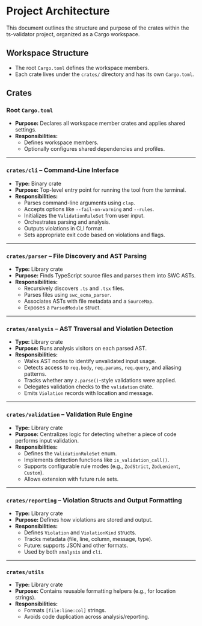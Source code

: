 # Project Architecture

This document outlines the structure and purpose of the crates within the ts-validator project, organized as a Cargo workspace.

## Workspace Structure

- The root `Cargo.toml` defines the workspace members.
- Each crate lives under the `crates/` directory and has its own `Cargo.toml`.

## Crates

### Root `Cargo.toml`
- **Purpose:** Declares all workspace member crates and applies shared settings.
- **Responsibilities:**
    - Defines workspace members.
    - Optionally configures shared dependencies and profiles.

---

### `crates/cli` – **Command-Line Interface**
- **Type:** Binary crate
- **Purpose:** Top-level entry point for running the tool from the terminal.
- **Responsibilities:**
    - Parses command-line arguments using `clap`.
    - Accepts options like `--fail-on-warning` and `--rules`.
    - Initializes the `ValidationRuleSet` from user input.
    - Orchestrates parsing and analysis.
    - Outputs violations in CLI format.
    - Sets appropriate exit code based on violations and flags.

---

### `crates/parser` – **File Discovery and AST Parsing**
- **Type:** Library crate
- **Purpose:** Finds TypeScript source files and parses them into SWC ASTs.
- **Responsibilities:**
    - Recursively discovers `.ts` and `.tsx` files.
    - Parses files using `swc_ecma_parser`.
    - Associates ASTs with file metadata and a `SourceMap`.
    - Exposes a `ParsedModule` struct.

---

### `crates/analysis` – **AST Traversal and Violation Detection**
- **Type:** Library crate
- **Purpose:** Runs analysis visitors on each parsed AST.
- **Responsibilities:**
    - Walks AST nodes to identify unvalidated input usage.
    - Detects access to `req.body`, `req.params`, `req.query`, and aliasing patterns.
    - Tracks whether any `z.parse()`-style validations were applied.
    - Delegates validation checks to the `validation` crate.
    - Emits `Violation` records with location and message.

---

### `crates/validation` – **Validation Rule Engine**
- **Type:** Library crate
- **Purpose:** Centralizes logic for detecting whether a piece of code performs input validation.
- **Responsibilities:**
    - Defines the `ValidationRuleSet` enum.
    - Implements detection functions like `is_validation_call()`.
    - Supports configurable rule modes (e.g., `ZodStrict`, `ZodLenient`, `Custom`).
    - Allows extension with future rule sets.

---

### `crates/reporting` – **Violation Structs and Output Formatting**
- **Type:** Library crate
- **Purpose:** Defines how violations are stored and output.
- **Responsibilities:**
    - Defines `Violation` and `ViolationKind` structs.
    - Tracks metadata (file, line, column, message, type).
    - Future: supports JSON and other formats.
    - Used by both `analysis` and `cli`.

---

### `crates/utils`
- **Type:** Library crate 
- **Purpose:** Contains reusable formatting helpers (e.g., for location strings).
- **Responsibilities:**
    - Formats `[file:line:col]` strings.
    - Avoids code duplication across analysis/reporting.